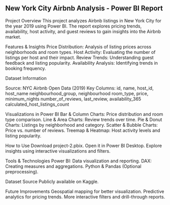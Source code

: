 ## New York City Airbnb Analysis - Power BI Report ##

 Project Overview
This project analyzes Airbnb listings in New York City for the year 2019 using Power BI. The report explores pricing trends, availability, host activity, and guest reviews to gain insights into the Airbnb market.

 Features & Insights
Price Distribution: Analysis of listing prices across neighborhoods and room types.
Host Activity: Evaluating the number of listings per host and their impact.
Review Trends: Understanding guest feedback and listing popularity.
Availability Analysis: Identifying trends in booking frequency.

 Dataset Information

Source: NYC Airbnb Open Data (2019)
Key Columns:
id, name, host_id, host_name
neighbourhood_group, neighbourhood
room_type, price, minimum_nights
number_of_reviews, last_review, availability_365
calculated_host_listings_count

 Visualizations in Power BI
Bar & Column Charts: Price distribution and room type comparison.
Line & Area Charts: Review trends over time.
Pie & Donut Charts: Listings by neighborhood and category.
Scatter & Bubble Charts: Price vs. number of reviews.
Treemap & Heatmap: Host activity levels and listing popularity.

  How to Use
Download project-2.pbix.
Open it in Power BI Desktop.
Explore insights using interactive visualizations and filters.

 Tools & Technologies
Power BI: Data visualization and reporting.
DAX: Creating measures and aggregations.
Python & Pandas (Optional preprocessing).

 Dataset Source
Publicly available on Kaggle.

 Future Improvements
Geospatial mapping for better visualization.
Predictive analytics for pricing trends.
More interactive filters and drill-through reports.

